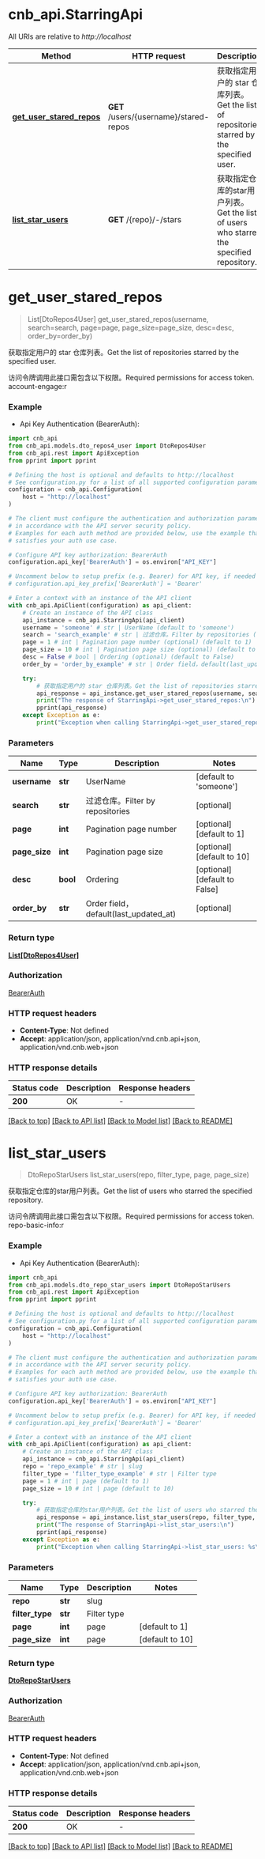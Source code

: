 # cnb_api.StarringApi

All URIs are relative to *http://localhost*

Method | HTTP request | Description
------------- | ------------- | -------------
[**get_user_stared_repos**](StarringApi.md#get_user_stared_repos) | **GET** /users/{username}/stared-repos | 获取指定用户的 star 仓库列表。Get the list of repositories starred by the specified user.
[**list_star_users**](StarringApi.md#list_star_users) | **GET** /{repo}/-/stars | 获取指定仓库的star用户列表。Get the list of users who starred the specified repository.


# **get_user_stared_repos**
> List[DtoRepos4User] get_user_stared_repos(username, search=search, page=page, page_size=page_size, desc=desc, order_by=order_by)

获取指定用户的 star 仓库列表。Get the list of repositories starred by the specified user.

访问令牌调用此接口需包含以下权限。Required permissions for access token. 
account-engage:r

### Example

* Api Key Authentication (BearerAuth):

```python
import cnb_api
from cnb_api.models.dto_repos4_user import DtoRepos4User
from cnb_api.rest import ApiException
from pprint import pprint

# Defining the host is optional and defaults to http://localhost
# See configuration.py for a list of all supported configuration parameters.
configuration = cnb_api.Configuration(
    host = "http://localhost"
)

# The client must configure the authentication and authorization parameters
# in accordance with the API server security policy.
# Examples for each auth method are provided below, use the example that
# satisfies your auth use case.

# Configure API key authorization: BearerAuth
configuration.api_key['BearerAuth'] = os.environ["API_KEY"]

# Uncomment below to setup prefix (e.g. Bearer) for API key, if needed
# configuration.api_key_prefix['BearerAuth'] = 'Bearer'

# Enter a context with an instance of the API client
with cnb_api.ApiClient(configuration) as api_client:
    # Create an instance of the API class
    api_instance = cnb_api.StarringApi(api_client)
    username = 'someone' # str | UserName (default to 'someone')
    search = 'search_example' # str | 过滤仓库。Filter by repositories (optional)
    page = 1 # int | Pagination page number (optional) (default to 1)
    page_size = 10 # int | Pagination page size (optional) (default to 10)
    desc = False # bool | Ordering (optional) (default to False)
    order_by = 'order_by_example' # str | Order field，default(last_updated_at) (optional)

    try:
        # 获取指定用户的 star 仓库列表。Get the list of repositories starred by the specified user.
        api_response = api_instance.get_user_stared_repos(username, search=search, page=page, page_size=page_size, desc=desc, order_by=order_by)
        print("The response of StarringApi->get_user_stared_repos:\n")
        pprint(api_response)
    except Exception as e:
        print("Exception when calling StarringApi->get_user_stared_repos: %s\n" % e)
```



### Parameters


Name | Type | Description  | Notes
------------- | ------------- | ------------- | -------------
 **username** | **str**| UserName | [default to &#39;someone&#39;]
 **search** | **str**| 过滤仓库。Filter by repositories | [optional] 
 **page** | **int**| Pagination page number | [optional] [default to 1]
 **page_size** | **int**| Pagination page size | [optional] [default to 10]
 **desc** | **bool**| Ordering | [optional] [default to False]
 **order_by** | **str**| Order field，default(last_updated_at) | [optional] 

### Return type

[**List[DtoRepos4User]**](DtoRepos4User.md)

### Authorization

[BearerAuth](../README.md#BearerAuth)

### HTTP request headers

 - **Content-Type**: Not defined
 - **Accept**: application/json, application/vnd.cnb.api+json, application/vnd.cnb.web+json

### HTTP response details

| Status code | Description | Response headers |
|-------------|-------------|------------------|
**200** | OK |  -  |

[[Back to top]](#) [[Back to API list]](../README.md#documentation-for-api-endpoints) [[Back to Model list]](../README.md#documentation-for-models) [[Back to README]](../README.md)

# **list_star_users**
> DtoRepoStarUsers list_star_users(repo, filter_type, page, page_size)

获取指定仓库的star用户列表。Get the list of users who starred the specified repository.

访问令牌调用此接口需包含以下权限。Required permissions for access token. 
repo-basic-info:r

### Example

* Api Key Authentication (BearerAuth):

```python
import cnb_api
from cnb_api.models.dto_repo_star_users import DtoRepoStarUsers
from cnb_api.rest import ApiException
from pprint import pprint

# Defining the host is optional and defaults to http://localhost
# See configuration.py for a list of all supported configuration parameters.
configuration = cnb_api.Configuration(
    host = "http://localhost"
)

# The client must configure the authentication and authorization parameters
# in accordance with the API server security policy.
# Examples for each auth method are provided below, use the example that
# satisfies your auth use case.

# Configure API key authorization: BearerAuth
configuration.api_key['BearerAuth'] = os.environ["API_KEY"]

# Uncomment below to setup prefix (e.g. Bearer) for API key, if needed
# configuration.api_key_prefix['BearerAuth'] = 'Bearer'

# Enter a context with an instance of the API client
with cnb_api.ApiClient(configuration) as api_client:
    # Create an instance of the API class
    api_instance = cnb_api.StarringApi(api_client)
    repo = 'repo_example' # str | slug
    filter_type = 'filter_type_example' # str | Filter type
    page = 1 # int | page (default to 1)
    page_size = 10 # int | page (default to 10)

    try:
        # 获取指定仓库的star用户列表。Get the list of users who starred the specified repository.
        api_response = api_instance.list_star_users(repo, filter_type, page, page_size)
        print("The response of StarringApi->list_star_users:\n")
        pprint(api_response)
    except Exception as e:
        print("Exception when calling StarringApi->list_star_users: %s\n" % e)
```



### Parameters


Name | Type | Description  | Notes
------------- | ------------- | ------------- | -------------
 **repo** | **str**| slug | 
 **filter_type** | **str**| Filter type | 
 **page** | **int**| page | [default to 1]
 **page_size** | **int**| page | [default to 10]

### Return type

[**DtoRepoStarUsers**](DtoRepoStarUsers.md)

### Authorization

[BearerAuth](../README.md#BearerAuth)

### HTTP request headers

 - **Content-Type**: Not defined
 - **Accept**: application/json, application/vnd.cnb.api+json, application/vnd.cnb.web+json

### HTTP response details

| Status code | Description | Response headers |
|-------------|-------------|------------------|
**200** | OK |  -  |

[[Back to top]](#) [[Back to API list]](../README.md#documentation-for-api-endpoints) [[Back to Model list]](../README.md#documentation-for-models) [[Back to README]](../README.md)

